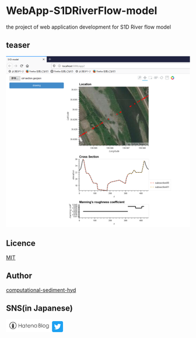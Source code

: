 # WebApp-S1DRiverFlow-model
the project of web application development for S1D River flow model

## teaser

![demo](/teaser/desk.png)

## Licence

[MIT](https://raw.githubusercontent.com/computational-sediment-hyd/WebApp-S1DRiverFlow-model/master/LICENSE)

## Author

[computational-sediment-hyd](https://github.com/computational-sediment-hyd)

## SNS(in Japanese)

<a href="https://computational-sediment-hyd.hatenablog.jp/"><img src="/logo/hatenablog-logotype.svg" width=25.0%><a href="https://twitter.com/CSHforF"><img src="/logo/Twitter_Social_Icon_Rounded_Square_Color.svg" width=6%>
